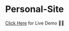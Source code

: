 # Personal-Site
[Click Here](https://sachin-singh-dangi.github.io/personal-site/) for Live Demo 👨‍💻

